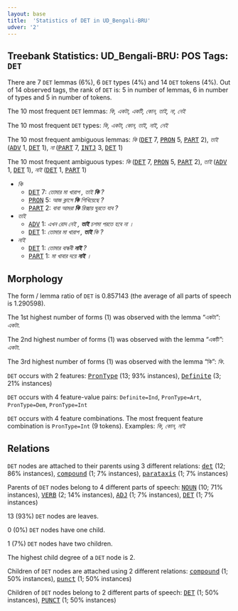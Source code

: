 ```yaml
---
layout: base
title:  'Statistics of DET in UD_Bengali-BRU'
udver: '2'
---
```


## Treebank Statistics: UD_Bengali-BRU: POS Tags: `DET`

There are 7 `DET` lemmas (6%), 6 `DET` types (4%) and 14 `DET` tokens (4%).
Out of 14 observed tags, the rank of `DET` is: 5 in number of lemmas, 6 in number of types and 5 in number of tokens.

The 10 most frequent `DET` lemmas: <em>কি, একটা, একটি, কোন, তাই, না, নেই</em>

The 10 most frequent `DET` types:  <em>কি, একটা, কোন, তাই, নাই, নেই</em>

The 10 most frequent ambiguous lemmas: <em>কি</em> (<tt><a href="bn_bru-pos-DET.html">DET</a></tt> 7, <tt><a href="bn_bru-pos-PRON.html">PRON</a></tt> 5, <tt><a href="bn_bru-pos-PART.html">PART</a></tt> 2), <em>তাই</em> (<tt><a href="bn_bru-pos-ADV.html">ADV</a></tt> 1, <tt><a href="bn_bru-pos-DET.html">DET</a></tt> 1), <em>না</em> (<tt><a href="bn_bru-pos-PART.html">PART</a></tt> 7, <tt><a href="bn_bru-pos-INTJ.html">INTJ</a></tt> 3, <tt><a href="bn_bru-pos-DET.html">DET</a></tt> 1)

The 10 most frequent ambiguous types:  <em>কি</em> (<tt><a href="bn_bru-pos-DET.html">DET</a></tt> 7, <tt><a href="bn_bru-pos-PRON.html">PRON</a></tt> 5, <tt><a href="bn_bru-pos-PART.html">PART</a></tt> 2), <em>তাই</em> (<tt><a href="bn_bru-pos-ADV.html">ADV</a></tt> 1, <tt><a href="bn_bru-pos-DET.html">DET</a></tt> 1), <em>নাই</em> (<tt><a href="bn_bru-pos-DET.html">DET</a></tt> 1, <tt><a href="bn_bru-pos-PART.html">PART</a></tt> 1)


* <em>কি</em>
  * <tt><a href="bn_bru-pos-DET.html">DET</a></tt> 7: <em>তোমার মা খারাপ , তাই <b>কি</b> ?</em>
  * <tt><a href="bn_bru-pos-PRON.html">PRON</a></tt> 5: <em>আজ ক্লাসে <b>কি</b> শিখিয়েছে ?</em>
  * <tt><a href="bn_bru-pos-PART.html">PART</a></tt> 2: <em>বাবা আমরা <b>কি</b> রিক্সায় ঘুরতে যাব ?</em>
* <em>তাই</em>
  * <tt><a href="bn_bru-pos-ADV.html">ADV</a></tt> 1: <em>এখন রোদ নেই , <b>তাই</b> চশমা পরতে হবে না ।</em>
  * <tt><a href="bn_bru-pos-DET.html">DET</a></tt> 1: <em>তোমার মা খারাপ , <b>তাই</b> কি ?</em>
* <em>নাই</em>
  * <tt><a href="bn_bru-pos-DET.html">DET</a></tt> 1: <em>তোমার বান্ধবী <b>নাই</b> ?</em>
  * <tt><a href="bn_bru-pos-PART.html">PART</a></tt> 1: <em>মা খাবার দয়ে <b>নাই</b> ।</em>

## Morphology

The form / lemma ratio of `DET` is 0.857143 (the average of all parts of speech is 1.290598).

The 1st highest number of forms (1) was observed with the lemma “একটা”: <em>একটা</em>.

The 2nd highest number of forms (1) was observed with the lemma “একটি”: <em>একটা</em>.

The 3rd highest number of forms (1) was observed with the lemma “কি”: <em>কি</em>.

`DET` occurs with 2 features: <tt><a href="bn_bru-feat-PronType.html">PronType</a></tt> (13; 93% instances), <tt><a href="bn_bru-feat-Definite.html">Definite</a></tt> (3; 21% instances)

`DET` occurs with 4 feature-value pairs: `Definite=Ind`, `PronType=Art`, `PronType=Dem`, `PronType=Int`

`DET` occurs with 4 feature combinations.
The most frequent feature combination is `PronType=Int` (9 tokens).
Examples: <em>কি, কোন, নাই</em>


## Relations

`DET` nodes are attached to their parents using 3 different relations: <tt><a href="bn_bru-dep-det.html">det</a></tt> (12; 86% instances), <tt><a href="bn_bru-dep-compound.html">compound</a></tt> (1; 7% instances), <tt><a href="bn_bru-dep-parataxis.html">parataxis</a></tt> (1; 7% instances)

Parents of `DET` nodes belong to 4 different parts of speech: <tt><a href="bn_bru-pos-NOUN.html">NOUN</a></tt> (10; 71% instances), <tt><a href="bn_bru-pos-VERB.html">VERB</a></tt> (2; 14% instances), <tt><a href="bn_bru-pos-ADJ.html">ADJ</a></tt> (1; 7% instances), <tt><a href="bn_bru-pos-DET.html">DET</a></tt> (1; 7% instances)

13 (93%) `DET` nodes are leaves.

0 (0%) `DET` nodes have one child.

1 (7%) `DET` nodes have two children.

The highest child degree of a `DET` node is 2.

Children of `DET` nodes are attached using 2 different relations: <tt><a href="bn_bru-dep-compound.html">compound</a></tt> (1; 50% instances), <tt><a href="bn_bru-dep-punct.html">punct</a></tt> (1; 50% instances)

Children of `DET` nodes belong to 2 different parts of speech: <tt><a href="bn_bru-pos-DET.html">DET</a></tt> (1; 50% instances), <tt><a href="bn_bru-pos-PUNCT.html">PUNCT</a></tt> (1; 50% instances)

